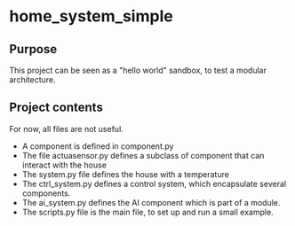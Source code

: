 # home_system_simple

## Purpose

This project can be seen as a "hello world" sandbox, to test a modular architecture.

## Project contents

For now, all files are not useful.

- A component is defined in component.py
- The file actuasensor.py defines a subclass of component that can interact with the house
- The system.py file defines the house with a temperature
- The ctrl_system.py defines a control system, which encapsulate several components.
- The ai_system.py defines the AI component which is part of a module.
- The scripts.py file is the main file, to set up and run a small example.
